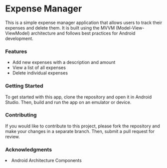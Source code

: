 <h1>Expense Manager</h1>
This is a simple expense manager application that allows users to track their expenses and delete them. It is built using the MVVM (Model-View-ViewModel) architecture and follows best practices for Android development.

<h3>Features</h3>
<ul>
<li>Add new expenses with a description and amount</li>
<li>View a list of all expenses</li>
<li>Delete individual expenses</li>
</ul>
<h3>Getting Started</h3>
To get started with this app, clone the repository and open it in Android Studio. Then, build and run the app on an emulator or device.

<h3>Contributing</h3>
If you would like to contribute to this project, please fork the repository and make your changes in a separate branch. Then, submit a pull request for review.

<h3>Acknowledgments</h3>
<li>Android Architecture Components</li>
